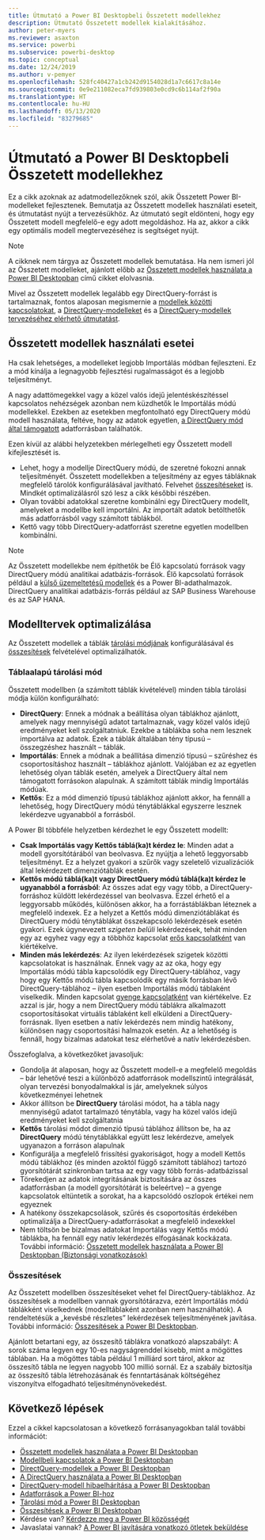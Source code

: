 ```yaml
---
title: Útmutató a Power BI Desktopbeli Összetett modellekhez
description: Útmutató Összetett modellek kialakításához.
author: peter-myers
ms.reviewer: asaxton
ms.service: powerbi
ms.subservice: powerbi-desktop
ms.topic: conceptual
ms.date: 12/24/2019
ms.author: v-pemyer
ms.openlocfilehash: 528fc40427a1cb242d9154028d1a7c6617c8a14e
ms.sourcegitcommit: 0e9e211082eca7fd939803e0cd9c6b114af2f90a
ms.translationtype: HT
ms.contentlocale: hu-HU
ms.lasthandoff: 05/13/2020
ms.locfileid: "83279685"
---
```

# <a name="composite-model-guidance-in-power-bi-desktop"></a>Útmutató a Power BI Desktopbeli Összetett modellekhez

Ez a cikk azoknak az adatmodellezőknek szól, akik Összetett Power BI-modelleket fejlesztenek. Bemutatja az Összetett modellek használati eseteit, és útmutatást nyújt a tervezésükhöz. Az útmutató segít eldönteni, hogy egy Összetett modell megfelelő-e egy adott megoldáshoz. Ha az, akkor a cikk egy optimális modell megtervezéséhez is segítséget nyújt.

> [!NOTE]
> A cikknek nem tárgya az Összetett modellek bemutatása. Ha nem ismeri jól az Összetett modelleket, ajánlott előbb az [Összetett modellek használata a Power BI Desktopban](../transform-model/desktop-composite-models.md) című cikket elolvasnia.
>
> Mivel az Összetett modellek legalább egy DirectQuery-forrást is tartalmaznak, fontos alaposan megismernie a [modellek közötti kapcsolatokat](../transform-model/desktop-relationships-understand.md), a [DirectQuery-modelleket](../connect-data/desktop-directquery-about.md) és a [DirectQuery-modellek tervezéséhez elérhető útmutatást](directquery-model-guidance.md).

## <a name="composite-model-use-cases"></a>Összetett modellek használati esetei

Ha csak lehetséges, a modelleket legjobb Importálás módban fejleszteni. Ez a mód kínálja a legnagyobb fejlesztési rugalmasságot és a legjobb teljesítményt.

A nagy adattömegekkel vagy a közel valós idejű jelentéskészítéssel kapcsolatos nehézségek azonban nem küzdhetők le Importálás módú modellekkel. Ezekben az esetekben megfontolható egy DirectQuery módú modell használata, feltéve, hogy az adatok egyetlen, [a DirectQuery mód által támogatott](../connect-data/power-bi-data-sources.md) adatforrásban találhatók.

Ezen kívül az alábbi helyzetekben mérlegelheti egy Összetett modell kifejlesztését is.

- Lehet, hogy a modellje DirectQuery módú, de szeretné fokozni annak teljesítményét. Összetett modellekben a teljesítmény az egyes tábláknak megfelelő tárolók konfigurálásával javítható. Felvehet [összesítéseket](../transform-model/desktop-aggregations.md) is. Mindkét optimalizálásról szó lesz a cikk későbbi részében.
- Olyan további adatokkal szeretne kombinálni egy DirectQuery modellt, amelyeket a modellbe kell importálni. Az importált adatok betölthetők más adatforrásból vagy számított táblákból.
- Kettő vagy több DirectQuery-adatforrást szeretne egyetlen modellben kombinálni.

> [!NOTE]
> Az Összetett modellekbe nem építhetők be Élő kapcsolatú források vagy DirectQuery módú analitikai adatbázis-források. Élő kapcsolatú források például a [külső üzemeltetésű modellek](../connect-data/service-datasets-understand.md#external-hosted-models) és a Power BI-adathalmazok. DirectQuery analitikai adatbázis-forrás például az SAP Business Warehouse és az SAP HANA.

## <a name="optimize-model-design"></a>Modelltervek optimalizálása

Az Összetett modellek a táblák [tárolási módjának](../transform-model/desktop-storage-mode.md) konfigurálásával és [összesítések](../transform-model/desktop-aggregations.md) felvételével optimalizálhatók.

### <a name="table-storage-mode"></a>Táblaalapú tárolási mód

Összetett modellben (a számított táblák kivételével) minden tábla tárolási módja külön konfigurálható:

- **DirectQuery**: Ennek a módnak a beállítása olyan táblákhoz ajánlott, amelyek nagy mennyiségű adatot tartalmaznak, vagy közel valós idejű eredményeket kell szolgáltatniuk. Ezekbe a táblákba soha nem lesznek importálva az adatok. Ezek a táblák általában tény típusú – összegzéshez használt – táblák.
- **Importálás**: Ennek a módnak a beállítása dimenzió típusú – szűréshez és csoportosításhoz használt – táblákhoz ajánlott. Valójában ez az egyetlen lehetőség olyan táblák esetén, amelyek a DirectQuery által nem támogatott forrásokon alapulnak. A számított táblák mindig Importálás módúak.
- **Kettős**: Ez a mód dimenzió típusú táblákhoz ajánlott akkor, ha fennáll a lehetőség, hogy DirectQuery módú ténytáblákkal egyszerre lesznek lekérdezve ugyanabból a forrásból.

A Power BI többféle helyzetben kérdezhet le egy Összetett modellt:

- **Csak Importálás vagy Kettős táblá(ka)t kérdez le**: Minden adat a modell gyorsítótárából van beolvasva. Ez nyújtja a lehető leggyorsabb teljesítményt. Ez a helyzet gyakori a szűrők vagy szeletelő vizualizációk által lekérdezett dimenziótáblák esetén.
- **Kettős módú táblá(ka)t vagy DirectQuery módú táblá(ka)t kérdez le ugyanabból a forrásból**: Az összes adat egy vagy több, a DirectQuery-forráshoz küldött lekérdezéssel van beolvasva. Ezzel érhető el a leggyorsabb működés, különösen akkor, ha a forrástáblákban léteznek a megfelelő indexek. Ez a helyzet a Kettős módú dimenziótáblákat és DirectQuery módú ténytáblákat összekapcsoló lekérdezések esetén gyakori. Ezek úgynevezett _szigeten belüli_ lekérdezések, tehát minden egy az egyhez vagy egy a többhöz kapcsolat [erős kapcsolatként](../transform-model/desktop-relationships-understand.md#strong-relationships) van kiértékelve.
- **Minden más lekérdezés**: Az ilyen lekérdezések szigetek közötti kapcsolatokat is használnak. Ennek vagy az az oka, hogy egy Importálás módú tábla kapcsolódik egy DirectQuery-táblához, vagy hogy egy Kettős módú tábla kapcsolódik egy másik forrásban lévő DirectQuery-táblához – ilyen esetben Importálás módú táblaként viselkedik. Minden kapcsolat [gyenge kapcsolatként](../transform-model/desktop-relationships-understand.md#weak-relationships) van kiértékelve. Ez azzal is jár, hogy a nem DirectQuery módú táblákra alkalmazott csoportosításokat virtuális táblaként kell elküldeni a DirectQuery-forrásnak. Ilyen esetben a natív lekérdezés nem mindig hatékony, különösen nagy csoportosítási halmazok esetén. Az a lehetőség is fennáll, hogy bizalmas adatokat tesz elérhetővé a natív lekérdezésben.

Összefoglalva, a következőket javasoljuk:

- Gondolja át alaposan, hogy az Összetett modell-e a megfelelő megoldás – bár lehetővé teszi a különböző adatforrások modellszintű integrálását, olyan tervezési bonyodalmakkal is jár, amelyeknek súlyos következményei lehetnek
- Akkor állítson be **DirectQuery** tárolási módot, ha a tábla nagy mennyiségű adatot tartalmazó ténytábla, vagy ha közel valós idejű eredményeket kell szolgáltatnia
- **Kettős** tárolási módot dimenzió típusú táblához állítson be, ha az **DirectQuery** módú ténytáblákkal együtt lesz lekérdezve, amelyek ugyanazon a forráson alapulnak
- Konfigurálja a megfelelő frissítési gyakoriságot, hogy a modell Kettős módú táblákhoz (és minden azoktól függő számított táblához) tartozó gyorsítótárát szinkronban tartsa az egy vagy több forrás-adatbázissal
- Törekedjen az adatok integritásának biztosítására az összes adatforrásban (a modell gyorsítótárát is beleértve) – a gyenge kapcsolatok eltüntetik a sorokat, ha a kapcsolódó oszlopok értékei nem egyeznek
- A hatékony összekapcsolások, szűrés és csoportosítás érdekében optimalizálja a DirectQuery-adatforrásokat a megfelelő indexekkel
- Nem töltsön be bizalmas adatokat Importálás vagy Kettős módú táblákba, ha fennáll egy natív lekérdezés elfogásának kockázata. További információ: [Összetett modellek használata a Power BI Desktopban (Biztonsági vonatkozások)](../transform-model/desktop-composite-models.md#security-implications)

### <a name="aggregations"></a>Összesítések

Az Összetett modellben összesítéseket vehet fel DirectQuery-táblákhoz. Az összesítések a modellben vannak gyorsítótárazva, ezért Importálás módú táblákként viselkednek (modelltáblaként azonban nem használhatók). A rendeltetésük a „kevésbé részletes” lekérdezések teljesítményének javítása. További információ: [Összesítések a Power BI Desktopban](../transform-model/desktop-aggregations.md).

Ajánlott betartani egy, az összesítő táblákra vonatkozó alapszabályt: A sorok száma legyen egy 10-es nagyságrenddel kisebb, mint a mögöttes táblában. Ha a mögöttes tábla például 1 milliárd sort tárol, akkor az összesítő tábla ne legyen nagyobb 100 millió sornál. Ez a szabály biztosítja az összesítő tábla létrehozásának és fenntartásának költségéhez viszonyítva elfogadható teljesítménynövekedést.

## <a name="next-steps"></a>Következő lépések

Ezzel a cikkel kapcsolatosan a következő forrásanyagokban talál további információt:

- [Összetett modellek használata a Power BI Desktopban](../transform-model/desktop-composite-models.md)
- [Modellbeli kapcsolatok a Power BI Desktopban](../transform-model/desktop-relationships-understand.md)
- [DirectQuery-modellek a Power BI Desktopban](../connect-data/desktop-directquery-about.md)
- [A DirectQuery használata a Power BI Desktopban](../connect-data/desktop-use-directquery.md)
- [DirectQuery-modell hibaelhárítása a Power BI Desktopban](../connect-data/desktop-directquery-troubleshoot.md)
- [Adatforrások a Power BI-hoz](../connect-data/power-bi-data-sources.md)
- [Tárolási mód a Power BI Desktopban](../transform-model/desktop-storage-mode.md)
- [Összesítések a Power BI Desktopban](../transform-model/desktop-aggregations.md)
- Kérdése van? [Kérdezze meg a Power BI közösségét](https://community.powerbi.com/)
- Javaslatai vannak? [A Power BI javítására vonatkozó ötletek beküldése](https://ideas.powerbi.com)
